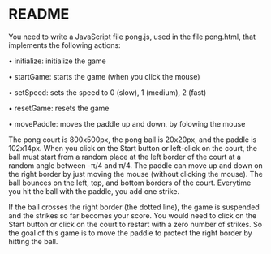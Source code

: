 # README
You need to write a JavaScript file pong.js, used in the file pong.html, that implements the following actions:

•	initialize: initialize the game

•	startGame: starts the game (when you click the mouse)

•	setSpeed: sets the speed to 0 (slow), 1 (medium), 2 (fast)

•	resetGame: resets the game

•	movePaddle: moves the paddle up and down, by folowing the mouse

The pong court is 800x500px, the pong ball is 20x20px, and the paddle is 102x14px. When you click on the Start button or left-click on the court, the ball must start from a random place at the left border of the court at a random angle between -π/4 and π/4. The paddle can move up and down on the right border by just moving the mouse (without clicking the mouse). The ball bounces on the left, top, and bottom borders of the court. Everytime you hit the ball with the paddle, you add one strike. 

If the ball crosses the right border (the dotted line), the game is suspended and the strikes so far becomes your score. You would need to click on the Start button or click on the court to restart with a zero number of strikes. So the goal of this game is to move the paddle to protect the right border by hitting the ball.

